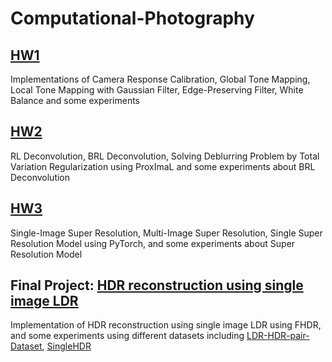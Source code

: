 # Computational-Photography


## [HW1](https://github.com/climber0824/Computational-Photography/tree/main/EE6620-HW1)
Implementations of Camera Response Calibration, Global Tone Mapping, Local Tone Mapping with Gaussian Filter,
Edge-Preserving Filter, White Balance and some experiments

## [HW2](https://github.com/climber0824/Computational-Photography/tree/main/EE6620_HW2)
RL Deconvolution, BRL Deconvolution, Solving Deblurring Problem by Total Variation Regularization using ProxImaL and some
experiments about BRL Deconvolution

## [HW3](https://github.com/climber0824/Computational-Photography/tree/main/EE6620_HW3)
Single-Image Super Resolution, Multi-Image Super Resolution, Single Super Resolution Model using PyTorch, and some
experiments about Super Resolution Model

## Final Project: [HDR reconstruction using single image LDR](https://github.com/climber0824/ComputationalPhotography_FinalProject)
Implementation of HDR reconstruction using single image LDR using FHDR, and some experiments using different datasets
including [LDR-HDR-pair-Dataset](https://github.com/HanbyolJang/LDR-HDR-pair_Dataset), [SingleHDR](https://alex04072000.github.io/SingleHDR/)

